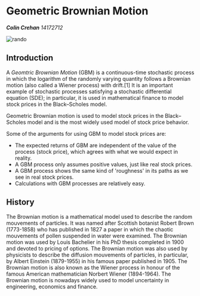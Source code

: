 __Geometric Brownian Motion__
===========================
***Colin Crehan**    14172712*

![rando](https://github.com/ULStats/MA4128Assessment-2018/blob/master/rando.png)

## Introduction

A *Geomtric Brownian Motion* (GBM) is a continuous-time stochastic process in which the logarithm of the randomly varying quantity follows
a Brownian motion (also called a Wiener process) with drift.[1] It is an important example of stochastic processes satisfying a stochastic
differential equation (SDE); in particular, it is used in mathematical finance to model stock prices in the Black–Scholes model.

Geometric Brownian motion is used to model stock prices in the Black–Scholes model and is the most widely used model of stock price behavior.

Some of the arguments for using GBM to model stock prices are:

* The expected returns of GBM are independent of the value of the process (stock price), which agrees with what we would expect in reality.
* A GBM process only assumes positive values, just like real stock prices.
* A GBM process shows the same kind of 'roughness' in its paths as we see in real stock prices.
* Calculations with GBM processes are relatively easy.

## History

The Brownian motion is a mathematical model used to
describe the random mouvements of particles. It was named
after Scottish botanist Robert Brown (1773-1858) who has
published in 1827 a paper in which the chaotic mouvements
of pollen suspended in water were examined.
The Brownian motion was used by Louis Bachelier in his PhD
thesis completed in 1900 and devoted to pricing of options.
The Brownian motion was also used by physicists to describe
the diffusion mouvements of particles, in particular, by Albert
Einstein (1879-1955) in his famous paper published in 1905.
The Brownian motion is also known as the Wiener process
in honour of the famous American mathematician Norbert
Wiener (1894-1964).
The Brownian motion is nowadays widely used to model
uncertainty in engineering, economics and finance.
